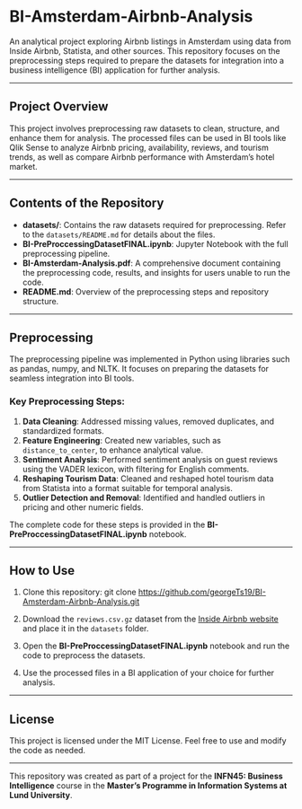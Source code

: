 # BI-Amsterdam-Airbnb-Analysis

An analytical project exploring Airbnb listings in Amsterdam using data from Inside Airbnb, Statista, and other sources. This repository focuses on the preprocessing steps required to prepare the datasets for integration into a business intelligence (BI) application for further analysis.



---

## Project Overview

This project involves preprocessing raw datasets to clean, structure, and enhance them for analysis. The processed files can be used in BI tools like Qlik Sense to analyze Airbnb pricing, availability, reviews, and tourism trends, as well as compare Airbnb performance with Amsterdam’s hotel market.

---

## Contents of the Repository

- **datasets/**: Contains the raw datasets required for preprocessing. Refer to the `datasets/README.md` for details about the files.
- **BI-PreProccessingDatasetFINAL.ipynb**: Jupyter Notebook with the full preprocessing pipeline.
- **BI-Amsterdam-Analysis.pdf**: A comprehensive document containing the preprocessing code, results, and insights for users unable to run the code.
- **README.md**: Overview of the preprocessing steps and repository structure.

---

## Preprocessing

The preprocessing pipeline was implemented in Python using libraries such as pandas, numpy, and NLTK. It focuses on preparing the datasets for seamless integration into BI tools.

### Key Preprocessing Steps:
1. **Data Cleaning**: Addressed missing values, removed duplicates, and standardized formats.
2. **Feature Engineering**: Created new variables, such as `distance_to_center`, to enhance analytical value.
3. **Sentiment Analysis**: Performed sentiment analysis on guest reviews using the VADER lexicon, with filtering for English comments.
4. **Reshaping Tourism Data**: Cleaned and reshaped hotel tourism data from Statista into a format suitable for temporal analysis.
5. **Outlier Detection and Removal**: Identified and handled outliers in pricing and other numeric fields.

The complete code for these steps is provided in the **BI-PreProccessingDatasetFINAL.ipynb** notebook.

---

## How to Use

1. Clone this repository:
git clone https://github.com/georgeTs19/BI-Amsterdam-Airbnb-Analysis.git

2. Download the `reviews.csv.gz` dataset from the [Inside Airbnb website](https://insideairbnb.com/get-the-data/) and place it in the `datasets` folder.
3. Open the **BI-PreProccessingDatasetFINAL.ipynb** notebook and run the code to preprocess the datasets.
4. Use the processed files in a BI application of your choice for further analysis.

---

## License

This project is licensed under the MIT License. Feel free to use and modify the code as needed.

---


This repository was created as part of a project for the **INFN45: Business Intelligence** course in the **Master’s Programme in Information Systems at Lund University**. 



